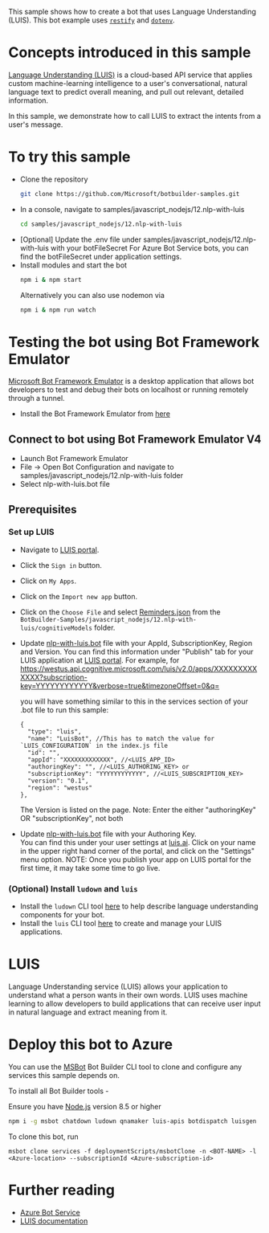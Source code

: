 This sample shows how to create a bot that uses Language Understanding (LUIS). This bot example uses [`restify`](https://www.npmjs.com/package/restify) and [`dotenv`](https://npmjs.com/package/dotenv). 

# Concepts introduced in this sample
[Language Understanding (LUIS)](https://www.luis.ai) is a cloud-based API service that applies custom machine-learning intelligence to a user's conversational, natural language text to predict overall meaning, and pull out relevant, detailed information.

In this sample, we demonstrate how to call LUIS to extract the intents from a user's message.

# To try this sample
- Clone the repository
    ```bash
    git clone https://github.com/Microsoft/botbuilder-samples.git
    ```
- In a console, navigate to samples/javascript_nodejs/12.nlp-with-luis
    ```bash
    cd samples/javascript_nodejs/12.nlp-with-luis
    ```
- [Optional] Update the .env file under samples/javascript_nodejs/12.nlp-with-luis with your botFileSecret
    For Azure Bot Service bots, you can find the botFileSecret under application settings.
- Install modules and start the bot
    ```bash
    npm i & npm start
    ```
    Alternatively you can also use nodemon via
    ```bash
    npm i & npm run watch
    ```

# Testing the bot using Bot Framework Emulator
[Microsoft Bot Framework Emulator](https://github.com/microsoft/botframework-emulator) is a desktop application that allows bot developers to test and debug their bots on localhost or running remotely through a tunnel.

- Install the Bot Framework Emulator from [here](https://aka.ms/botframework-emulator)

## Connect to bot using Bot Framework Emulator V4
- Launch Bot Framework Emulator
- File -> Open Bot Configuration and navigate to samples/javascript_nodejs/12.nlp-with-luis folder
- Select nlp-with-luis.bot file

## Prerequisites
### Set up LUIS
- Navigate to [LUIS portal](https://www.luis.ai).
- Click the `Sign in` button.
- Click on `My Apps`.
- Click on the `Import new app` button.
- Click on the `Choose File` and select [Reminders.json](cognitiveModels/Reminders.json) from the `BotBuilder-Samples/javascript_nodejs/12.nlp-with-luis/cognitiveModels` folder.
- Update [nlp-with-luis.bot](nlp-with-luis.bot) file with your AppId, SubscriptionKey, Region and Version. 
    You can find this information under "Publish" tab for your LUIS application at [LUIS portal](https://www.luis.ai).  For example, for
	https://westus.api.cognitive.microsoft.com/luis/v2.0/apps/XXXXXXXXXXXXX?subscription-key=YYYYYYYYYYYY&verbose=true&timezoneOffset=0&q= 
    
    you will have something similar to this in the services section of your .bot file to run this sample:
    ```
    {
      "type": "luis",
      "name": "LuisBot", //This has to match the value for `LUIS_CONFIGURATION` in the index.js file
      "id": "",
      "appId": "XXXXXXXXXXXXX", //<LUIS_APP_ID> 
      "authoringKey": "", //<LUIS_AUTHORING_KEY> or
      "subscriptionKey": "YYYYYYYYYYYY", //<LUIS_SUBSCRIPTION_KEY>
      "version": "0.1",
      "region": "westus"
    },
    ```

    The Version is listed on the page.
    Note: Enter the either "authoringKey" OR "subscriptionKey", not both
    
- Update [nlp-with-luis.bot](nlp-with-luis.bot) file with your Authoring Key.  
    You can find this under your user settings at [luis.ai](https://www.luis.ai).  Click on your name in the upper right hand corner of the portal, and click on the "Settings" menu option.
NOTE: Once you publish your app on LUIS portal for the first time, it may take some time to go live.

### (Optional) Install `ludown` and `luis`
- Install the `ludown` CLI tool [here](https://aka.ms/using-ludown) to help describe language understanding components for your bot.
- Install the `luis` CLI tool [here](https://aka.ms/using-luis-cli) to create and manage your LUIS applications.

# LUIS
Language Understanding service (LUIS) allows your application to understand what a person wants in their own words. LUIS uses machine learning to allow developers to build applications that can receive user input in natural language and extract meaning from it.

# Deploy this bot to Azure
You can use the [MSBot](https://github.com/microsoft/botbuilder-tools) Bot Builder CLI tool to clone and configure any services this sample depends on. 

To install all Bot Builder tools - 

Ensure you have [Node.js](https://nodejs.org/) version 8.5 or higher

```bash
npm i -g msbot chatdown ludown qnamaker luis-apis botdispatch luisgen
```

To clone this bot, run
```
msbot clone services -f deploymentScripts/msbotClone -n <BOT-NAME> -l <Azure-location> --subscriptionId <Azure-subscription-id>
```

# Further reading
- [Azure Bot Service](https://docs.microsoft.com/en-us/azure/bot-service/bot-service-overview-introduction?view=azure-bot-service-4.0)
- [LUIS documentation](https://docs.microsoft.com/en-us/azure/cognitive-services/LUIS/)
